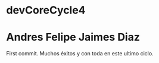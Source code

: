 # devCoreCycle4

# Andres Felipe Jaimes Diaz

First commit. Muchos éxitos y con toda en este ultimo ciclo.
